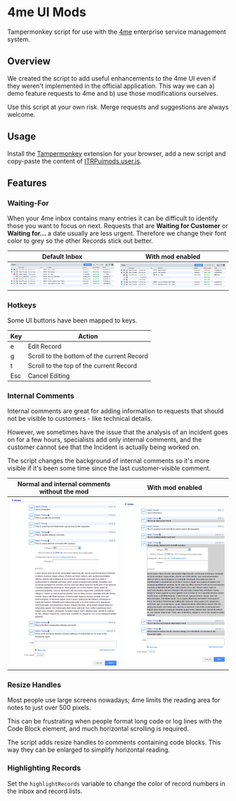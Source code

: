 # 4me UI Mods
Tampermonkey script for use with the [4me](https://4me.com) enterprise service management system.

## Overview
We created the script to add useful enhancements to the 4me UI even if they weren't implemented in the official application. This way we can a) demo feature requests to 4me and b) use those modifications ourselves.

Use this script at your own risk. Merge requests and suggestions are always welcome.

## Usage
Install the [Tampermonkey](https://www.tampermonkey.net/) extension for your browser, add a new script and copy-paste the content of [ITRPuimods.user.js](https://github.com/apa-it/4me-UI-Mods/blob/master/ITRPuimods.user.js).

## Features

### Waiting-For
When your 4me inbox contains many entries it can be difficult to identify those you want to focus on next. Requests that are **Waiting for Customer** or **Waiting for...** a date usually are less urgent. Therefore we change their font color to grey so the other Records stick out better.

|Default Inbox|With mod enabled|
|---|---|
| ![](InboxDefault.PNG) | ![](InboxModded.PNG) |

### Hotkeys
Some UI buttons have been mapped to keys.

|Key|Action|
|---|---|
|e|Edit Record|
|g|Scroll to the bottom of the current Record|
|t|Scroll to the top of the current Record|
|Esc|Cancel Editing|

### Internal Comments
Internal comments are great for adding information to requests that should not be visible to customers - like technical details.

However, we sometimes have the issue that the analysis of an incident goes on for a few hours, specialists add only internal comments, and the customer cannot see that the Incident is actually being worked on.

The script changes the background of internal comments so it's more visible if it's been some time since the last customer-visible comment.

| Normal and internal comments without the mod | With mod enabled |
|---|---|
| ![](InternalCommentsDefault.PNG) | ![](InternalCommentsModded.PNG) |

### Resize Handles
Most people use large screens nowadays; 4me limits the reading area for notes to just over 500 pixels. 

This can be frustrating when people format long code or log lines with the Code Block element, and much horizontal scrolling is required.

The script adds resize handles to comments containing code blocks. This way they can be enlarged to simplify horizontal reading.

### Highlighting Records
Set the `highlightRecords` variable to change the color of record numbers in the inbox and record lists.
